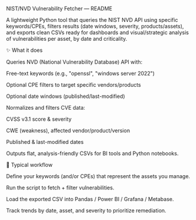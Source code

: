 NIST/NVD Vulnerability Fetcher — README

A lightweight Python tool that queries the NIST NVD API using specific keywords/CPEs, filters results (date windows, severity, products/assets), and exports clean CSVs ready for dashboards and visual/strategic analysis of vulnerabilities per asset, by date and criticality.

✨ What it does

Queries NVD (National Vulnerability Database) API with:

Free-text keywords (e.g., "openssl", "windows server 2022")

Optional CPE filters to target specific vendors/products

Optional date windows (published/last-modified)

Normalizes and filters CVE data:

CVSS v3.1 score & severity

CWE (weakness), affected vendor/product/version

Published & last-modified dates

Outputs flat, analysis-friendly CSVs for BI tools and Python notebooks.

🧭 Typical workflow

Define your keywords (and/or CPEs) that represent the assets you manage.

Run the script to fetch + filter vulnerabilities.

Load the exported CSV into Pandas / Power BI / Grafana / Metabase.

Track trends by date, asset, and severity to prioritize remediation.
